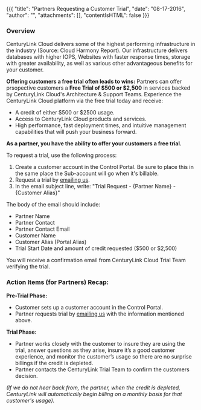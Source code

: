 {{{
  "title": "Partners Requesting a Customer Trial",
  "date": "08-17-2016",
  "author": "",
  "attachments": [],
  "contentIsHTML": false
}}}

### Overview
CenturyLink Cloud delivers some of the highest performing infrastructure in the industry (Source: Cloud Harmony Report). Our infrastructure delivers databases with higher IOPS, Websites with faster response times, storage with greater availability, as well as various other advantageous benefits for your customer.

**Offering customers a free trial often leads to wins:**
Partners can offer prsopective customers a **Free Trial of $500 or $2,500** in services backed by CenturyLink Cloud's Architecture & Support Teams. Experience the CenturyLink Cloud platform via the free trial today and receive:
* A credit of either $500 or $2500 usage.
* Access to CenturyLink Cloud products and services.
* High performance, fast deployment times, and intuitive management capabilities that will push your business forward.

**As a partner, you have the ability to offer your customers a free trial.**

To request a trial, use the following process:
1. Create a customer account in the Control Portal. Be sure to place this in the same place the Sub-account will go when it's billable.
2. Request a trial by [emailing us](mailto:cloudpartnerhelp@centurylink.com).
3. In the email subject line, write: "Trial Request - {Partner Name} - {Customer Alias}"

The body of the email should include:
* Partner Name
* Partner Contact
* Partner Contact Email
* Customer Name
* Customer Alias (Portal Alias)
* Trial Start Date and amount of credit requested ($500 or $2,500)

You will receive a confirmation email from CenturyLink Cloud Trial Team verifying the trial.

### Action Items (for Partners) Recap:

**Pre-Trial Phase:**
* Customer sets up a customer account in the Control Portal.
* Partner requests trial by [emailing us](mailto:cloudpartnerhelp@centurylink.com) with the information mentioned above.

**Trial Phase:**
* Partner works closely with the customer to insure they are using the trial, answer questions as they arise, insure it’s a good customer experience, and monitor the customer’s usage so there are no surprise billings if the credit is depleted.
* Partner contacts the CenturyLink Trial Team to confirm the customers decision.

*(If we do not hear back from, the partner, when the credit is depleted, CenturyLink will automatically begin billing on a monthly basis for that customer's usage).*
